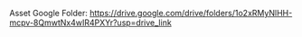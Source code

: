 


Asset Google Folder:
https://drive.google.com/drive/folders/1o2xRMyNlHH-mcpv-8QmwtNx4wIR4PXYr?usp=drive_link
